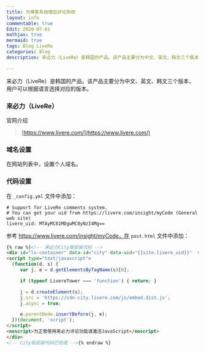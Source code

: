 ```yaml
---
title: 为博客系统增加评论系统
layout: info
commentable: true
Edit: 2020-07-01
mathjax: true
mermaid: true
tags: Blog LiveRe
categories: Blog
description: 来必力（LiveRe）是韩国的产品。该产品主要分为中文、英文、韩文三个版本，用户可以根据语言选择对应的版本。

---
```


来必力（LiveRe）是韩国的产品。该产品主要分为中文、英文、韩文三个版本，用户可以根据语言选择对应的版本。

### 来必力（LiveRe）

官网介绍

> [https://www.livere.com/](https://www.livere.com/)

### 域名设置

在网站列表中，设置个人域名。

### 代码设置

在 `_config.yml` 文件中添加：

```
# Support for LiveRe comments system.
# You can get your uid from https://livere.com/insight/myCode (General web site)
livere_uid: MTAyMC81MDgwMC8yNzI4Mg==
```

参考 https://www.livere.com/insight/myCode，在 `post.html` 文件中添加：

```html
{% raw %}<!-- 来必力City版安装代码 -->
<div id="lv-container" data-id="city" data-uid="{{site.livere_uid}}"  style="padding-right: 10%;">
<script type="text/javascript">
  (function(d, s) {
	 var j, e = d.getElementsByTagName(s)[0];

	 if (typeof LivereTower === 'function') { return; }

	 j = d.createElement(s);
	 j.src = 'https://cdn-city.livere.com/js/embed.dist.js';
	 j.async = true;

	 e.parentNode.insertBefore(j, e);
  })(document, 'script');
</script>
<noscript>为正常使用来必力评论功能请激活JavaScript</noscript>
</div>
<!-- City版安装代码已完成 -->{% endraw %}
```

